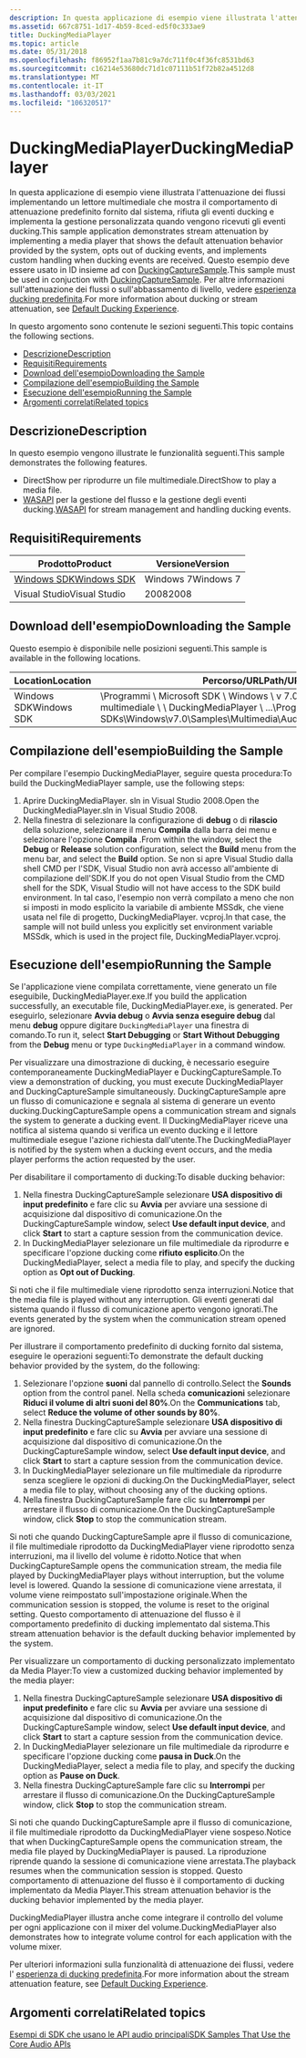 ```yaml
---
description: In questa applicazione di esempio viene illustrata l'attenuazione dei flussi implementando un lettore multimediale che mostra il comportamento di attenuazione predefinito fornito dal sistema, rifiuta gli eventi ducking e implementa la gestione personalizzata quando vengono ricevuti gli eventi ducking.
ms.assetid: 667c8751-1d17-4b59-8ced-ed5f0c333ae9
title: DuckingMediaPlayer
ms.topic: article
ms.date: 05/31/2018
ms.openlocfilehash: f86952f1aa7b81c9a7dc711f0c4f36fc8531bd63
ms.sourcegitcommit: c16214e53680dc71d1c07111b51f72b82a4512d8
ms.translationtype: MT
ms.contentlocale: it-IT
ms.lasthandoff: 03/03/2021
ms.locfileid: "106320517"
---
```

# <a name="duckingmediaplayer"></a><span data-ttu-id="70917-103">DuckingMediaPlayer</span><span class="sxs-lookup"><span data-stu-id="70917-103">DuckingMediaPlayer</span></span>

<span data-ttu-id="70917-104">In questa applicazione di esempio viene illustrata l'attenuazione dei flussi implementando un lettore multimediale che mostra il comportamento di attenuazione predefinito fornito dal sistema, rifiuta gli eventi ducking e implementa la gestione personalizzata quando vengono ricevuti gli eventi ducking.</span><span class="sxs-lookup"><span data-stu-id="70917-104">This sample application demonstrates stream attenuation by implementing a media player that shows the default attenuation behavior provided by the system, opts out of ducking events, and implements custom handling when ducking events are received.</span></span> <span data-ttu-id="70917-105">Questo esempio deve essere usato in ID insieme ad con [DuckingCaptureSample](duckingcapturesample.md).</span><span class="sxs-lookup"><span data-stu-id="70917-105">This sample must be used in conjuction with [DuckingCaptureSample](duckingcapturesample.md).</span></span> <span data-ttu-id="70917-106">Per altre informazioni sull'attenuazione dei flussi o sull'abbassamento di livello, vedere [esperienza ducking predefinita](stream-attenuation.md).</span><span class="sxs-lookup"><span data-stu-id="70917-106">For more information about ducking or stream attenuation, see [Default Ducking Experience](stream-attenuation.md).</span></span>

<span data-ttu-id="70917-107">In questo argomento sono contenute le sezioni seguenti.</span><span class="sxs-lookup"><span data-stu-id="70917-107">This topic contains the following sections.</span></span>

-   [<span data-ttu-id="70917-108">Descrizione</span><span class="sxs-lookup"><span data-stu-id="70917-108">Description</span></span>](#description)
-   [<span data-ttu-id="70917-109">Requisiti</span><span class="sxs-lookup"><span data-stu-id="70917-109">Requirements</span></span>](#requirements)
-   [<span data-ttu-id="70917-110">Download dell'esempio</span><span class="sxs-lookup"><span data-stu-id="70917-110">Downloading the Sample</span></span>](#downloading-the-sample)
-   [<span data-ttu-id="70917-111">Compilazione dell'esempio</span><span class="sxs-lookup"><span data-stu-id="70917-111">Building the Sample</span></span>](#building-the-sample)
-   [<span data-ttu-id="70917-112">Esecuzione dell'esempio</span><span class="sxs-lookup"><span data-stu-id="70917-112">Running the Sample</span></span>](#running-the-sample)
-   [<span data-ttu-id="70917-113">Argomenti correlati</span><span class="sxs-lookup"><span data-stu-id="70917-113">Related topics</span></span>](#related-topics)

## <a name="description"></a><span data-ttu-id="70917-114">Descrizione</span><span class="sxs-lookup"><span data-stu-id="70917-114">Description</span></span>

<span data-ttu-id="70917-115">In questo esempio vengono illustrate le funzionalità seguenti.</span><span class="sxs-lookup"><span data-stu-id="70917-115">This sample demonstrates the following features.</span></span>

-   <span data-ttu-id="70917-116">DirectShow per riprodurre un file multimediale.</span><span class="sxs-lookup"><span data-stu-id="70917-116">DirectShow to play a media file.</span></span>
-   <span data-ttu-id="70917-117">[WASAPI](wasapi.md) per la gestione del flusso e la gestione degli eventi ducking.</span><span class="sxs-lookup"><span data-stu-id="70917-117">[WASAPI](wasapi.md) for stream management and handling ducking events.</span></span>

## <a name="requirements"></a><span data-ttu-id="70917-118">Requisiti</span><span class="sxs-lookup"><span data-stu-id="70917-118">Requirements</span></span>



| <span data-ttu-id="70917-119">Prodotto</span><span class="sxs-lookup"><span data-stu-id="70917-119">Product</span></span>                                                        | <span data-ttu-id="70917-120">Versione</span><span class="sxs-lookup"><span data-stu-id="70917-120">Version</span></span>   |
|----------------------------------------------------------------|-----------|
| [<span data-ttu-id="70917-121">Windows SDK</span><span class="sxs-lookup"><span data-stu-id="70917-121">Windows SDK</span></span>](https://msdn.microsoft.com/windowsvista/bb980924.aspx) | <span data-ttu-id="70917-122">Windows 7</span><span class="sxs-lookup"><span data-stu-id="70917-122">Windows 7</span></span> |
| <span data-ttu-id="70917-123">Visual Studio</span><span class="sxs-lookup"><span data-stu-id="70917-123">Visual Studio</span></span>                                                  | <span data-ttu-id="70917-124">2008</span><span class="sxs-lookup"><span data-stu-id="70917-124">2008</span></span>      |



 

## <a name="downloading-the-sample"></a><span data-ttu-id="70917-125">Download dell'esempio</span><span class="sxs-lookup"><span data-stu-id="70917-125">Downloading the Sample</span></span>

<span data-ttu-id="70917-126">Questo esempio è disponibile nelle posizioni seguenti.</span><span class="sxs-lookup"><span data-stu-id="70917-126">This sample is available in the following locations.</span></span>



| <span data-ttu-id="70917-127">Location</span><span class="sxs-lookup"><span data-stu-id="70917-127">Location</span></span>    | <span data-ttu-id="70917-128">Percorso/URL</span><span class="sxs-lookup"><span data-stu-id="70917-128">Path/URL</span></span>                                                                                            |
|-------------|-----------------------------------------------------------------------------------------------------|
| <span data-ttu-id="70917-129">Windows SDK</span><span class="sxs-lookup"><span data-stu-id="70917-129">Windows SDK</span></span> | <span data-ttu-id="70917-130">\\Programmi \\ Microsoft SDK \\ Windows \\ v 7.0 esempi di \\ \\ audio multimediale \\ \\ DuckingMediaPlayer \\ ...</span><span class="sxs-lookup"><span data-stu-id="70917-130">\\Program Files\\Microsoft SDKs\\Windows\\v7.0\\Samples\\Multimedia\\Audio\\DuckingMediaPlayer\\...</span></span> |



 

## <a name="building-the-sample"></a><span data-ttu-id="70917-131">Compilazione dell'esempio</span><span class="sxs-lookup"><span data-stu-id="70917-131">Building the Sample</span></span>

<span data-ttu-id="70917-132">Per compilare l'esempio DuckingMediaPlayer, seguire questa procedura:</span><span class="sxs-lookup"><span data-stu-id="70917-132">To build the DuckingMediaPlayer sample, use the following steps:</span></span>

1.  <span data-ttu-id="70917-133">Aprire DuckingMediaPlayer. sln in Visual Studio 2008.</span><span class="sxs-lookup"><span data-stu-id="70917-133">Open the DuckingMediaPlayer.sln in Visual Studio 2008.</span></span>
2.  <span data-ttu-id="70917-134">Nella finestra di selezionare la configurazione di **debug** o di **rilascio** della soluzione, selezionare il menu **Compila** dalla barra dei menu e selezionare l'opzione **Compila** .</span><span class="sxs-lookup"><span data-stu-id="70917-134">From within the window, select the **Debug** or **Release** solution configuration, select the **Build** menu from the menu bar, and select the **Build** option.</span></span> <span data-ttu-id="70917-135">Se non si apre Visual Studio dalla shell CMD per l'SDK, Visual Studio non avrà accesso all'ambiente di compilazione dell'SDK.</span><span class="sxs-lookup"><span data-stu-id="70917-135">If you do not open Visual Studio from the CMD shell for the SDK, Visual Studio will not have access to the SDK build environment.</span></span> <span data-ttu-id="70917-136">In tal caso, l'esempio non verrà compilato a meno che non si imposti in modo esplicito la variabile di ambiente MSSdk, che viene usata nel file di progetto, DuckingMediaPlayer. vcproj.</span><span class="sxs-lookup"><span data-stu-id="70917-136">In that case, the sample will not build unless you explicitly set environment variable MSSdk, which is used in the project file, DuckingMediaPlayer.vcproj.</span></span>

## <a name="running-the-sample"></a><span data-ttu-id="70917-137">Esecuzione dell'esempio</span><span class="sxs-lookup"><span data-stu-id="70917-137">Running the Sample</span></span>

<span data-ttu-id="70917-138">Se l'applicazione viene compilata correttamente, viene generato un file eseguibile, DuckingMediaPlayer.exe.</span><span class="sxs-lookup"><span data-stu-id="70917-138">If you build the application successfully, an executable file, DuckingMediaPlayer.exe, is generated.</span></span> <span data-ttu-id="70917-139">Per eseguirlo, selezionare **Avvia debug** o **Avvia senza eseguire debug** dal menu **debug** oppure digitare `DuckingMediaPlayer` una finestra di comando.</span><span class="sxs-lookup"><span data-stu-id="70917-139">To run it, select **Start Debugging** or **Start Without Debugging** from the **Debug** menu or type `DuckingMediaPlayer` in a command window.</span></span>

<span data-ttu-id="70917-140">Per visualizzare una dimostrazione di ducking, è necessario eseguire contemporaneamente DuckingMediaPlayer e DuckingCaptureSample.</span><span class="sxs-lookup"><span data-stu-id="70917-140">To view a demonstration of ducking, you must execute DuckingMediaPlayer and DuckingCaptureSample simultaneously.</span></span> <span data-ttu-id="70917-141">DuckingCaptureSample apre un flusso di comunicazione e segnala al sistema di generare un evento ducking.</span><span class="sxs-lookup"><span data-stu-id="70917-141">DuckingCaptureSample opens a communication stream and signals the system to generate a ducking event.</span></span> <span data-ttu-id="70917-142">Il DuckingMediaPlayer riceve una notifica al sistema quando si verifica un evento ducking e il lettore multimediale esegue l'azione richiesta dall'utente.</span><span class="sxs-lookup"><span data-stu-id="70917-142">The DuckingMediaPlayer is notified by the system when a ducking event occurs, and the media player performs the action requested by the user.</span></span>

<span data-ttu-id="70917-143">Per disabilitare il comportamento di ducking:</span><span class="sxs-lookup"><span data-stu-id="70917-143">To disable ducking behavior:</span></span>

1.  <span data-ttu-id="70917-144">Nella finestra DuckingCaptureSample selezionare **USA dispositivo di input predefinito** e fare clic su **Avvia** per avviare una sessione di acquisizione dal dispositivo di comunicazione.</span><span class="sxs-lookup"><span data-stu-id="70917-144">On the DuckingCaptureSample window, select **Use default input device**, and click **Start** to start a capture session from the communication device.</span></span>
2.  <span data-ttu-id="70917-145">In DuckingMediaPlayer selezionare un file multimediale da riprodurre e specificare l'opzione ducking come **rifiuto esplicito**.</span><span class="sxs-lookup"><span data-stu-id="70917-145">On the DuckingMediaPlayer, select a media file to play, and specify the ducking option as **Opt out of Ducking**.</span></span>

<span data-ttu-id="70917-146">Si noti che il file multimediale viene riprodotto senza interruzioni.</span><span class="sxs-lookup"><span data-stu-id="70917-146">Notice that the media file is played without any interruption.</span></span> <span data-ttu-id="70917-147">Gli eventi generati dal sistema quando il flusso di comunicazione aperto vengono ignorati.</span><span class="sxs-lookup"><span data-stu-id="70917-147">The events generated by the system when the communication stream opened are ignored.</span></span>

<span data-ttu-id="70917-148">Per illustrare il comportamento predefinito di ducking fornito dal sistema, eseguire le operazioni seguenti:</span><span class="sxs-lookup"><span data-stu-id="70917-148">To demonstrate the default ducking behavior provided by the system, do the following:</span></span>

1.  <span data-ttu-id="70917-149">Selezionare l'opzione **suoni** dal pannello di controllo.</span><span class="sxs-lookup"><span data-stu-id="70917-149">Select the **Sounds** option from the control panel.</span></span> <span data-ttu-id="70917-150">Nella scheda **comunicazioni** selezionare **Riduci il volume di altri suoni del 80%**.</span><span class="sxs-lookup"><span data-stu-id="70917-150">On the **Communications** tab, select **Reduce the volume of other sounds by 80%**.</span></span>
2.  <span data-ttu-id="70917-151">Nella finestra DuckingCaptureSample selezionare **USA dispositivo di input predefinito** e fare clic su **Avvia** per avviare una sessione di acquisizione dal dispositivo di comunicazione.</span><span class="sxs-lookup"><span data-stu-id="70917-151">On the DuckingCaptureSample window, select **Use default input device**, and click **Start** to start a capture session from the communication device.</span></span>
3.  <span data-ttu-id="70917-152">In DuckingMediaPlayer selezionare un file multimediale da riprodurre senza scegliere le opzioni di ducking.</span><span class="sxs-lookup"><span data-stu-id="70917-152">On the DuckingMediaPlayer, select a media file to play, without choosing any of the ducking options.</span></span>
4.  <span data-ttu-id="70917-153">Nella finestra DuckingCaptureSample fare clic su **Interrompi** per arrestare il flusso di comunicazione.</span><span class="sxs-lookup"><span data-stu-id="70917-153">On the DuckingCaptureSample window, click **Stop** to stop the communication stream.</span></span>

<span data-ttu-id="70917-154">Si noti che quando DuckingCaptureSample apre il flusso di comunicazione, il file multimediale riprodotto da DuckingMediaPlayer viene riprodotto senza interruzioni, ma il livello del volume è ridotto.</span><span class="sxs-lookup"><span data-stu-id="70917-154">Notice that when DuckingCaptureSample opens the communication stream, the media file played by DuckingMediaPlayer plays without interruption, but the volume level is lowered.</span></span> <span data-ttu-id="70917-155">Quando la sessione di comunicazione viene arrestata, il volume viene reimpostato sull'impostazione originale.</span><span class="sxs-lookup"><span data-stu-id="70917-155">When the communication session is stopped, the volume is reset to the original setting.</span></span> <span data-ttu-id="70917-156">Questo comportamento di attenuazione del flusso è il comportamento predefinito di ducking implementato dal sistema.</span><span class="sxs-lookup"><span data-stu-id="70917-156">This stream attenuation behavior is the default ducking behavior implemented by the system.</span></span>

<span data-ttu-id="70917-157">Per visualizzare un comportamento di ducking personalizzato implementato da Media Player:</span><span class="sxs-lookup"><span data-stu-id="70917-157">To view a customized ducking behavior implemented by the media player:</span></span>

1.  <span data-ttu-id="70917-158">Nella finestra DuckingCaptureSample selezionare **USA dispositivo di input predefinito** e fare clic su **Avvia** per avviare una sessione di acquisizione dal dispositivo di comunicazione.</span><span class="sxs-lookup"><span data-stu-id="70917-158">On the DuckingCaptureSample window, select **Use default input device**, and click **Start** to start a capture session from the communication device.</span></span>
2.  <span data-ttu-id="70917-159">In DuckingMediaPlayer selezionare un file multimediale da riprodurre e specificare l'opzione ducking come **pausa in Duck**.</span><span class="sxs-lookup"><span data-stu-id="70917-159">On the DuckingMediaPlayer, select a media file to play, and specify the ducking option as **Pause on Duck**.</span></span>
3.  <span data-ttu-id="70917-160">Nella finestra DuckingCaptureSample fare clic su **Interrompi** per arrestare il flusso di comunicazione.</span><span class="sxs-lookup"><span data-stu-id="70917-160">On the DuckingCaptureSample window, click **Stop** to stop the communication stream.</span></span>

<span data-ttu-id="70917-161">Si noti che quando DuckingCaptureSample apre il flusso di comunicazione, il file multimediale riprodotto da DuckingMediaPlayer viene sospeso.</span><span class="sxs-lookup"><span data-stu-id="70917-161">Notice that when DuckingCaptureSample opens the communication stream, the media file played by DuckingMediaPlayer is paused.</span></span> <span data-ttu-id="70917-162">La riproduzione riprende quando la sessione di comunicazione viene arrestata.</span><span class="sxs-lookup"><span data-stu-id="70917-162">The playback resumes when the communication session is stopped.</span></span> <span data-ttu-id="70917-163">Questo comportamento di attenuazione del flusso è il comportamento di ducking implementato da Media Player.</span><span class="sxs-lookup"><span data-stu-id="70917-163">This stream attenuation behavior is the ducking behavior implemented by the media player.</span></span>

<span data-ttu-id="70917-164">DuckingMediaPlayer illustra anche come integrare il controllo del volume per ogni applicazione con il mixer del volume.</span><span class="sxs-lookup"><span data-stu-id="70917-164">DuckingMediaPlayer also demonstrates how to integrate volume control for each application with the volume mixer.</span></span>

<span data-ttu-id="70917-165">Per ulteriori informazioni sulla funzionalità di attenuazione dei flussi, vedere l' [esperienza di ducking predefinita](stream-attenuation.md).</span><span class="sxs-lookup"><span data-stu-id="70917-165">For more information about the stream attenuation feature, see [Default Ducking Experience](stream-attenuation.md).</span></span>

## <a name="related-topics"></a><span data-ttu-id="70917-166">Argomenti correlati</span><span class="sxs-lookup"><span data-stu-id="70917-166">Related topics</span></span>

<dl> <dt>

[<span data-ttu-id="70917-167">Esempi di SDK che usano le API audio principali</span><span class="sxs-lookup"><span data-stu-id="70917-167">SDK Samples That Use the Core Audio APIs</span></span>](sdk-samples-that-use-the-core-audio-apis.md)
</dt> </dl>

 

 



